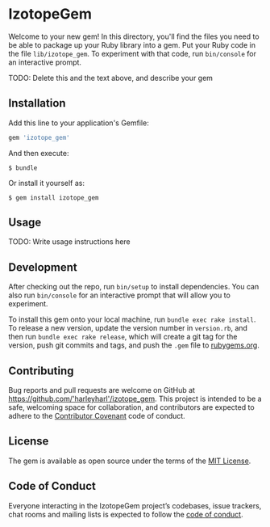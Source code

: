 # IzotopeGem

Welcome to your new gem! In this directory, you'll find the files you need to be able to package up your Ruby library into a gem. Put your Ruby code in the file `lib/izotope_gem`. To experiment with that code, run `bin/console` for an interactive prompt.

TODO: Delete this and the text above, and describe your gem

## Installation

Add this line to your application's Gemfile:

```ruby
gem 'izotope_gem'
```

And then execute:

    $ bundle

Or install it yourself as:

    $ gem install izotope_gem

## Usage

TODO: Write usage instructions here

## Development

After checking out the repo, run `bin/setup` to install dependencies. You can also run `bin/console` for an interactive prompt that will allow you to experiment.

To install this gem onto your local machine, run `bundle exec rake install`. To release a new version, update the version number in `version.rb`, and then run `bundle exec rake release`, which will create a git tag for the version, push git commits and tags, and push the `.gem` file to [rubygems.org](https://rubygems.org).

## Contributing

Bug reports and pull requests are welcome on GitHub at https://github.com/'harleyharl'/izotope_gem. This project is intended to be a safe, welcoming space for collaboration, and contributors are expected to adhere to the [Contributor Covenant](http://contributor-covenant.org) code of conduct.

## License

The gem is available as open source under the terms of the [MIT License](https://opensource.org/licenses/MIT).

## Code of Conduct

Everyone interacting in the IzotopeGem project’s codebases, issue trackers, chat rooms and mailing lists is expected to follow the [code of conduct](https://github.com/'harleyharl'/izotope_gem/blob/master/CODE_OF_CONDUCT.md).
